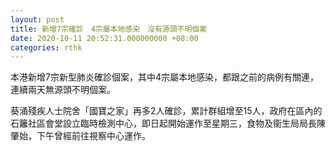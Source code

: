 ```yaml
---
layout: post
title: 新增7宗確診　4宗屬本地感染　沒有源頭不明個案
date: 2020-10-11 20:52:31.000000000 +08:00
categories: rthk
---
```


本港新增7宗新型肺炎確診個案，其中4宗屬本地感染，都跟之前的病例有關連，連續兩天無源頭不明個案。

葵涌殘疾人士院舍「國寶之家」再多2人確診，累計群組增至15人，政府在區內的石籬社區會堂設立臨時檢測中心，即日起開始運作至星期三，食物及衞生局局長陳肇始，下午曾經前往視察中心運作。
